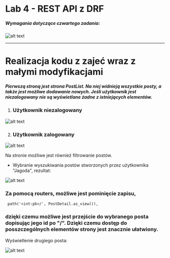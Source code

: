 # Lab 4 - REST API z DRF

####
##### Wymagania dotyczące czwartego zadania:
####

![alt text](https://i.imgur.com/TwbYQN0.png)  


---
# Realizacja kodu z zajeć wraz z małymi modyfikacjami

##### Pierwszą stroną jest strona PostList. Na niej widnieją wszystkie posty, a także jest możliwe dodawanie nowych. Jeśli użytkownik jest niezalogowany nie są wyświetlane żadne z istniejących elementów.

1. ### Użytkownik niezalogowany

![alt text](https://i.imgur.com/vQTQPJi.png)  

2. ### Użytkownik zalogowany

![alt text](https://i.imgur.com/ZwZFUfy.png)  

Na stronie możliwe jest również filtrowanie postów.

- Wybranie wyszukiwania postów stworzonych przez użytkownika "Jagoda", rezultat:

![alt text](https://i.imgur.com/mUWp33h.png)  

### Za pomocą routers, możliwe jest pominięcie zapisu,

```
 path('<int:pk>/', PostDetail.as_view()),
```

### dzięki czemu możliwe jest przejście do wybranego posta dopisując jego id po "/". Dzięki czemu dostęp do posszczególnych elementów strony jest znacznie ułatwiony.

Wyświetlenie drugiego posta:

![alt text](https://i.imgur.com/H8kThPR.png)



